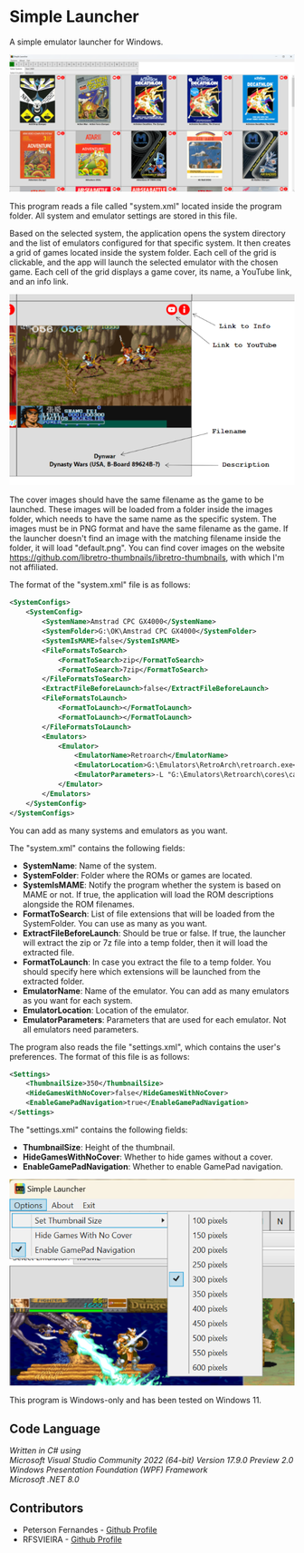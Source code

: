 # Simple Launcher

A simple emulator launcher for Windows.

![Screenshot](screenshot.png)

This program reads a file called "system.xml" located inside the program folder. All system and emulator settings are stored in this file.

Based on the selected system, the application opens the system directory and the list of emulators configured for that specific system. It then creates a grid of games located inside the system folder. Each cell of the grid is clickable, and the app will launch the selected emulator with the chosen game. Each cell of the grid displays a game cover, its name, a YouTube link, and an info link.

![Screenshot](screenshot2.png)

The cover images should have the same filename as the game to be launched. These images will be loaded from a folder inside the images folder, which needs to have the same name as the specific system. The images must be in PNG format and have the same filename as the game. If the launcher doesn't find an image with the matching filename inside the folder, it will load "default.png". You can find cover images on the website https://github.com/libretro-thumbnails/libretro-thumbnails, with which I'm not affiliated.

The format of the "system.xml" file is as follows:

```xml
<SystemConfigs>
    <SystemConfig>
        <SystemName>Amstrad CPC GX4000</SystemName>
        <SystemFolder>G:\OK\Amstrad CPC GX4000</SystemFolder>
        <SystemIsMAME>false</SystemIsMAME>
        <FileFormatsToSearch>
            <FormatToSearch>zip</FormatToSearch>
            <FormatToSearch>7zip</FormatToSearch>
        </FileFormatsToSearch>
        <ExtractFileBeforeLaunch>false</ExtractFileBeforeLaunch>
        <FileFormatsToLaunch>
            <FormatToLaunch></FormatToLaunch>
            <FormatToLaunch></FormatToLaunch>
        </FileFormatsToLaunch>
        <Emulators>
            <Emulator>
                <EmulatorName>Retroarch</EmulatorName>
                <EmulatorLocation>G:\Emulators\RetroArch\retroarch.exe</EmulatorLocation>
                <EmulatorParameters>-L "G:\Emulators\Retroarch\cores\cap32_libretro.dll" -c "G:\Emulators\Retroarch\Config.cfg" -f</EmulatorParameters>
            </Emulator>
        </Emulators>
    </SystemConfig>
</SystemConfigs>
```

You can add as many systems and emulators as you want.

The "system.xml" contains the following fields:

- **SystemName**: Name of the system.
- **SystemFolder**: Folder where the ROMs or games are located.
- **SystemIsMAME**: Notify the program whether the system is based on MAME or not. If true, the application will load the ROM descriptions alongside the ROM filenames.
- **FormatToSearch**: List of file extensions that will be loaded from the SystemFolder. You can use as many as you want.
- **ExtractFileBeforeLaunch**: Should be true or false. If true, the launcher will extract the zip or 7z file into a temp folder, then it will load the extracted file.
- **FormatToLaunch**: In case you extract the file to a temp folder. You should specify here which extensions will be launched from the extracted folder.
- **EmulatorName**: Name of the emulator. You can add as many emulators as you want for each system.
- **EmulatorLocation**: Location of the emulator.
- **EmulatorParameters**: Parameters that are used for each emulator. Not all emulators need parameters.

The program also reads the file "settings.xml", which contains the user's preferences. The format of this file is as follows:

```xml
<Settings>
	<ThumbnailSize>350</ThumbnailSize>
	<HideGamesWithNoCover>false</HideGamesWithNoCover>
	<EnableGamePadNavigation>true</EnableGamePadNavigation>
</Settings>
```

The "settings.xml" contains the following fields:

- **ThumbnailSize**: Height of the thumbnail.
- **HideGamesWithNoCover**: Whether to hide games without a cover.
- **EnableGamePadNavigation**: Whether to enable GamePad navigation.

![Screenshot](screenshot3.png)

This program is Windows-only and has been tested on Windows 11.

## Code Language
*Written in C# using<br>
Microsoft Visual Studio Community 2022 (64-bit) Version 17.9.0 Preview 2.0<br>
Windows Presentation Foundation (WPF) Framework<br>
Microsoft .NET 8.0*

## Contributors
- Peterson Fernandes - [Github Profile](https://github.com/drpetersonfernandes)
- RFSVIEIRA - [Github Profile](https://github.com/RFSVIEIRA)
